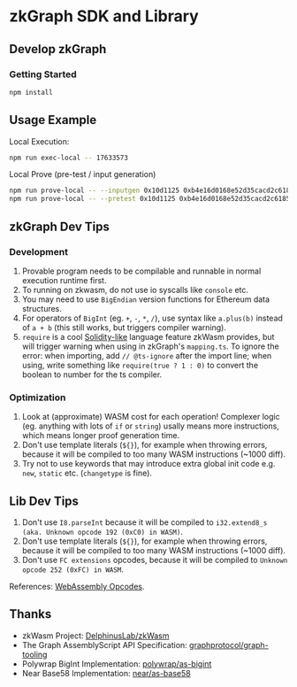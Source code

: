 # zkGraph SDK and Library

## Develop zkGraph

### Getting Started

```bash
npm install
```

## Usage Example

Local Execution:

```bash
npm run exec-local -- 17633573
```

Local Prove (pre-test / input generation)

```bash
npm run prove-local -- --inputgen 0x10d1125 0xb4e16d0168e52d35cacd2c6185b44281ec28c9dc
npm run prove-local -- --pretest 0x10d1125 0xb4e16d0168e52d35cacd2c6185b44281ec28c9dc
```

## zkGraph Dev Tips

### Development

1. Provable program needs to be compilable and runnable in normal execution runtime first.
2. To running on zkwasm, do not use io syscalls like `console` etc.
3. You may need to use `BigEndian` version functions for Ethereum data structures.
4. For operators of `BigInt` (eg. `+`, `-`, `*`, `/`), use syntax like `a.plus(b)` instead of `a + b` (this still works, but triggers compiler warning).
5. `require` is a cool [Solidity-like](https://docs.soliditylang.org/en/v0.8.20/control-structures.html#error-handling-assert-require-revert-and-exceptions) language feature zkWasm provides, but will trigger warning when using in zkGraph's `mapping.ts`. To ignore the error: when importing, add `// @ts-ignore` after the import line; when using, write something like `require(true ? 1 : 0)` to convert the boolean to number for the ts compiler.

### Optimization

1. Look at (approximate) WASM cost for each operation! Complexer logic (eg. anything with lots of `if` or `string`) usally means more instructions, which means longer proof generation time.
2. Don't use template literals (`${}`), for example when throwing errors, because it will be compiled to too many WASM instructions (~1000 diff).
3. Try not to use keywords that may introduce extra global init code e.g. `new`, `static` etc. (`changetype` is fine).

## Lib Dev Tips

1. Don't use `I8.parseInt` because it will be compiled to `i32.extend8_s (aka. Unknown opcode 192 (0xC0) in WASM)`.
2. Don't use template literals (`${}`), for example when throwing errors, because it will be compiled to too many WASM instructions (~1000 diff).
3. Don't use `FC extensions` opcodes, because it will be compiled to `Unknown opcode 252 (0xFC) in WASM`.

References: [WebAssembly Opcodes](https://pengowray.github.io/wasm-ops/).

## Thanks

- zkWasm Project: [DelphinusLab/zkWasm](https://github.com/DelphinusLab/zkWasm)
- The Graph AssemblyScript API Specification: [graphprotocol/graph-tooling](https://github.com/graphprotocol/graph-tooling)
- Polywrap BigInt Implementation: [polywrap/as-bigint](https://github.com/polywrap/as-bigint)
- Near Base58 Implementation: [near/as-base58](https://github.com/near/as-base58)
